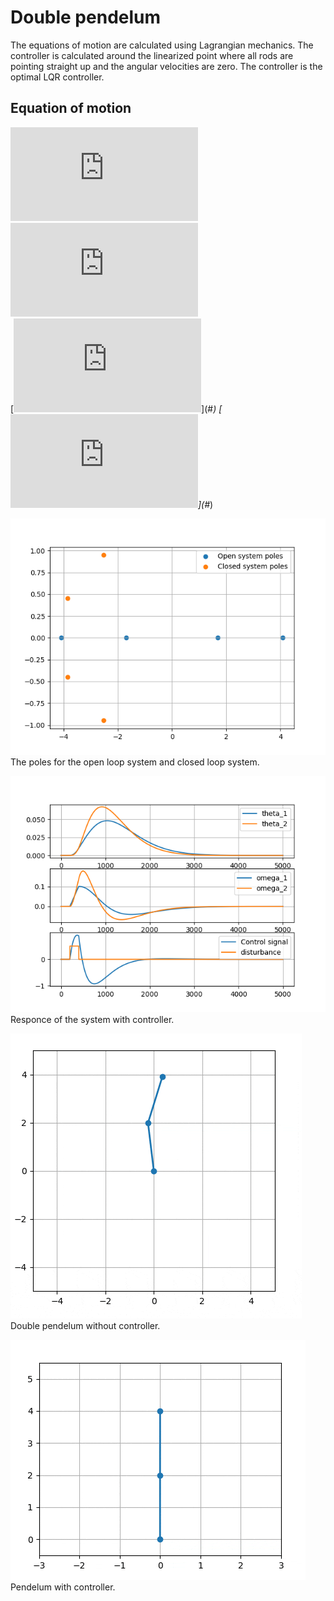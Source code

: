 # Double pendelum

The equations of motion are calculated using Lagrangian mechanics. The
controller is calculated around the linearized point where all rods
are pointing straight up and the angular velocities are zero. The controller is
the optimal LQR controller.

## Equation of motion
[![\\ \dot{\theta_1} = \omega_1](https://latex.codecogs.com/svg.latex?%5C%5C%20%5Cdot%7B%5Ctheta_1%7D%20%3D%20%5Comega_1)](#_)\
[![\\ \dot{\theta_2} = \omega_2](https://latex.codecogs.com/svg.latex?%5C%5C%20%5Cdot%7B%5Ctheta_2%7D%20%3D%20%5Comega_2)](#_)\
[![\\ \dot{\omega_1} = \frac{- 4 \omega_{2}^{2} \sin{\left(\theta_{1} - \theta_{2} \right)} - \left(2 \omega_{1}^{2} \sin{\left(\theta_{1} - \theta_{2} \right)} + 19.64 \sin{\left(\theta_{2} \right)}\right) \cos{\left(\theta_{1} - \theta_{2} \right)} + 19.64 \sin{\left(\theta_{1} \right)}}{2 \left(2 - \cos^{2}{\left(\theta_{1} - \theta_{2} \right)}\right)} \\  \\ ](https://latex.codecogs.com/svg.latex?%5C%5C%20%5Cdot%7B%5Comega_1%7D%20%3D%20%5Cfrac%7B-%204%20%5Comega_%7B2%7D%5E%7B2%7D%20%5Csin%7B%5Cleft(%5Ctheta_%7B1%7D%20-%20%5Ctheta_%7B2%7D%20%5Cright)%7D%20-%20%5Cleft(2%20%5Comega_%7B1%7D%5E%7B2%7D%20%5Csin%7B%5Cleft(%5Ctheta_%7B1%7D%20-%20%5Ctheta_%7B2%7D%20%5Cright)%7D%20%2B%2019.64%20%5Csin%7B%5Cleft(%5Ctheta_%7B2%7D%20%5Cright)%7D%5Cright)%20%5Ccos%7B%5Cleft(%5Ctheta_%7B1%7D%20-%20%5Ctheta_%7B2%7D%20%5Cright)%7D%20%2B%2019.64%20%5Csin%7B%5Cleft(%5Ctheta_%7B1%7D%20%5Cright)%7D%7D%7B2%20%5Cleft(2%20-%20%5Ccos%5E%7B2%7D%7B%5Cleft(%5Ctheta_%7B1%7D%20-%20%5Ctheta_%7B2%7D%20%5Cright)%7D%5Cright)%7D%20%5C%5C%20%20%5C%5C%20)](#_)
[![\\ \dot{\omega_2} = \frac{2 \omega_{1}^{2} \sin{\left(\theta_{1} - \theta_{2} \right)} + \omega_{2}^{2} \sin{\left(2 \theta_{1} - 2 \theta_{2} \right)} + 14.73 \sin{\left(\theta_{2} \right)} - 4.91 \sin{\left(2 \theta_{1} - \theta_{2} \right)}}{2 \left(2 - \cos^{2}{\left(\theta_{1} - \theta_{2} \right)}\right)} \\ ](https://latex.codecogs.com/svg.latex?%5C%5C%20%5Cdot%7B%5Comega_2%7D%20%3D%20%5Cfrac%7B2%20%5Comega_%7B1%7D%5E%7B2%7D%20%5Csin%7B%5Cleft(%5Ctheta_%7B1%7D%20-%20%5Ctheta_%7B2%7D%20%5Cright)%7D%20%2B%20%5Comega_%7B2%7D%5E%7B2%7D%20%5Csin%7B%5Cleft(2%20%5Ctheta_%7B1%7D%20-%202%20%5Ctheta_%7B2%7D%20%5Cright)%7D%20%2B%2014.73%20%5Csin%7B%5Cleft(%5Ctheta_%7B2%7D%20%5Cright)%7D%20-%204.91%20%5Csin%7B%5Cleft(2%20%5Ctheta_%7B1%7D%20-%20%5Ctheta_%7B2%7D%20%5Cright)%7D%7D%7B2%20%5Cleft(2%20-%20%5Ccos%5E%7B2%7D%7B%5Cleft(%5Ctheta_%7B1%7D%20-%20%5Ctheta_%7B2%7D%20%5Cright)%7D%5Cright)%7D%20%5C%5C%20)](#_)

![poles](img/poles.png) \
The poles for the open loop system and closed loop system.

![poles](img/response.png) \
Responce of the system with controller.

![poles](img/double_pend.gif) \
Double pendelum without controller.

![poles](img/cont_pend.gif) \
Pendelum with controller.
